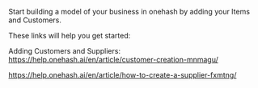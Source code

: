 Start building a model of your business in onehash by adding your Items and Customers.

These links will help you get started:

Adding Customers and Suppliers: https://help.onehash.ai/en/article/customer-creation-mnmagu/

https://help.onehash.ai/en/article/how-to-create-a-supplier-fxmtng/
